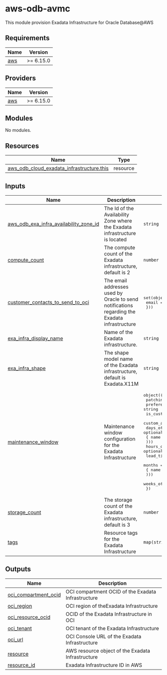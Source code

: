# aws-odb-avmc
This module provision Exadata Infrastructure for Oracle Database@AWS

<!-- BEGIN_TF_DOCS -->
## Requirements

| Name | Version |
|------|---------|
| <a name="requirement_aws"></a> [aws](#requirement\_aws) | >= 6.15.0 |

## Providers

| Name | Version |
|------|---------|
| <a name="provider_aws"></a> [aws](#provider\_aws) | >= 6.15.0 |

## Modules

No modules.

## Resources

| Name | Type |
|------|------|
| [aws_odb_cloud_exadata_infrastructure.this](https://registry.terraform.io/providers/hashicorp/aws/latest/docs/resources/odb_cloud_exadata_infrastructure) | resource |

## Inputs

| Name | Description | Type | Default | Required |
|------|-------------|------|---------|:--------:|
| <a name="input_aws_odb_exa_infra_availability_zone_id"></a> [aws\_odb\_exa\_infra\_availability\_zone\_id](#input\_aws\_odb\_exa\_infra\_availability\_zone\_id) | The Id of the Availability Zone where the Exadata infrastructure is located | `string` | n/a | yes |
| <a name="input_compute_count"></a> [compute\_count](#input\_compute\_count) | The compute count of the Exadata infrastructure, default is 2 | `number` | `2` | no |
| <a name="input_customer_contacts_to_send_to_oci"></a> [customer\_contacts\_to\_send\_to\_oci](#input\_customer\_contacts\_to\_send\_to\_oci) | The email addresses used by Oracle to send notifications regarding the Exadata infrastructure | <pre>set(object({<br/>    email = string<br/>  }))</pre> | `null` | no |
| <a name="input_exa_infra_display_name"></a> [exa\_infra\_display\_name](#input\_exa\_infra\_display\_name) | Name of the Exadata infrastructure. | `string` | n/a | yes |
| <a name="input_exa_infra_shape"></a> [exa\_infra\_shape](#input\_exa\_infra\_shape) | The shape model name of the Exadata infrastructure, default is Exadata.X11M | `string` | `"Exadata.X11M"` | no |
| <a name="input_maintenance_window"></a> [maintenance\_window](#input\_maintenance\_window) | Maintenance window configuration for the Exadata Infrastructure | <pre>object({<br/>    patching_mode                    = string<br/>    preference                       = string<br/>    is_custom_action_timeout_enabled = bool<br/>    custom_action_timeout_in_mins    = number<br/>    days_of_week = optional(set(object(<br/>      { name = string }<br/>    )))<br/>    hours_of_day       = optional(set(number))<br/>    lead_time_in_weeks = optional(number)<br/>    months = optional(set(object(<br/>      { name = string }<br/>    )))<br/>    weeks_of_month = optional(set(number))<br/>  })</pre> | <pre>{<br/>  "custom_action_timeout_in_mins": 15,<br/>  "is_custom_action_timeout_enabled": false,<br/>  "patching_mode": "ROLLING",<br/>  "preference": "NO_PREFERENCE"<br/>}</pre> | no |
| <a name="input_storage_count"></a> [storage\_count](#input\_storage\_count) | The storage count of the Exadata infrastructure, default is 3 | `number` | `3` | no |
| <a name="input_tags"></a> [tags](#input\_tags) | Resource tags for the Exadata Infrastructure | `map(string)` | `null` | no |

## Outputs

| Name | Description |
|------|-------------|
| <a name="output_oci_compartment_ocid"></a> [oci\_compartment\_ocid](#output\_oci\_compartment\_ocid) | OCI compartment OCID of the Exadata Infrastructure |
| <a name="output_oci_region"></a> [oci\_region](#output\_oci\_region) | OCI region of theExadata Infrastructure |
| <a name="output_oci_resource_ocid"></a> [oci\_resource\_ocid](#output\_oci\_resource\_ocid) | OCID of the Exadata Infrastructure in OCI |
| <a name="output_oci_tenant"></a> [oci\_tenant](#output\_oci\_tenant) | OCI tenant of the Exadata Infrastructure |
| <a name="output_oci_url"></a> [oci\_url](#output\_oci\_url) | OCI Console URL of the Exadata Infrastructure |
| <a name="output_resource"></a> [resource](#output\_resource) | AWS resource object of the Exadata Infrastructure |
| <a name="output_resource_id"></a> [resource\_id](#output\_resource\_id) | Exadata Infrastructure ID in AWS |
<!-- END_TF_DOCS -->